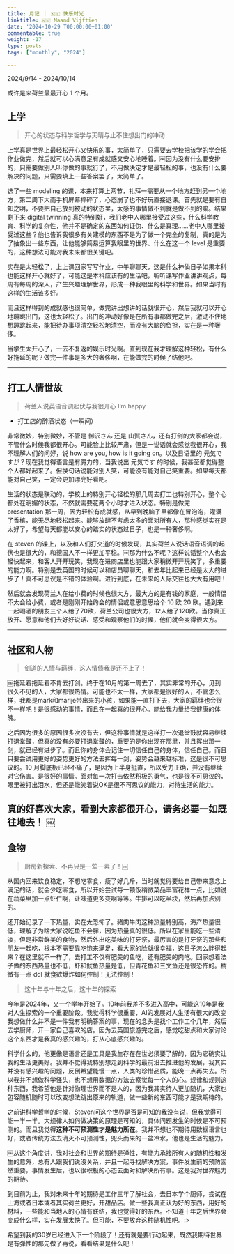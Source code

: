 ```yaml
---
title: 月记 ｜ 🇳🇱 快乐时光
linktitle: 🇳🇱 Maand Vijftien
date: '2024-10-29 T00:00:00+01:00'
commentable: true
weight: -17
type: posts
tags: ["monthly", "2024"]

---
```


2024/9/14 - 2024/10/14

或许是来荷兰最最开心 1 个月。

上学
---

>  开心的状态与科学哲学与天晴与止不住想出门的冲动

上学真是世界上最轻松开心又快乐的事，太简单了，只需要去学校把该学的学会把作业做完，然后就可以心满意足有成就感又安心地睡着。￼因为没有什么要安排的，只需要做别人叫你做的事就行了，不用做决定才是最轻松的事，也没有什么要解决的问题，只需要填上一些答案罢了，太简单了。

选了一些 modeling 的课，本来打算上两节，礼拜一需要从一个地方赶到另一个地方，第二周下大雨手机屏幕摔碎了，心态崩了也不好玩直接退课。首先就是要有自知之明，不要把自己放到被动的状态里，太感的事情做不到就是做不到的嘛。结果剩下来 digital twinning 真的特别好，我们老中人哪里接受过这些，什么科学教育、科学的复杂性，他并不是确定的东西如何证伪、什么是真理……老中人哪里接受过这些？他也告诉我很多有关建模的东西不是为了做一个完全的复制，真的是为了抽象出一些东西，让他能够简易运算我眼里的世界、什么在这一个 level 是重要的，这种想法可能对我未来都很关键吧。

实在是太轻松了，上上课回家写写作业，中午聊聊天，这是什么神仙日子如果本科也能这样开心就好了，可能这是本科应该有的生活吧，听听课写作业讲讲观点，每周有每周的深入，产生兴趣理解世界，形成一种我眼里的科学和世界。如果当时有这样的生活该多好。

而且这样得到的成就感也很简单，做完讲出想讲的话就很开心，然后我就可以开心地蹦跳出门，这也太轻松了。出门的冲动好像是在所有事都做完之后，激动不住地想蹦跳起来，能把待办事项清空轻松地清空，而没有大脑的负担，实在是一种奢侈。

当学生太开心了，一去不复返的娱乐时光啊。直到现在我才理解这种轻松，有什么好拖延的呢？做完一件事是多大的奢侈啊，在能做完的时候了结他吧。

---

## 打工人情世故

>  荷兰人说英语音调起伏与我很开心 I’m happy

- 打工店的醉酒状态（一瞬间）

非常微妙，特别微妙，不管是 御沢さん 还是 山賀さん，还有打剑的大家都会说，不管什么时候我都很开心。可能脸上比较严肃，但是一说话就会感觉我很开心，我不理解人们的问好，说 how are you, how is it going on。以及日语里的 元気ですが？现在我觉得语言是有魔力的，当我说出 元気です 的时候，我甚至都觉得整个人都好起来了。但换句话说能对别人笑，可能没有能对自己笑重要。如果每天都能对自己笑，一定会更加漂亮好看吧。

生活的状态是联动的，学校上的特别开心轻松的那几周去打工也特别开心，整个心都处在明媚的状态，不然就需要花两个小时才进入状态。特别是做完 presentation 那一周，因为轻松有成就感，从早到晚脑子里都像在冒泡泡，灌满了香槟，能无尽地轻松起来。能够放肆不考虑太多的面对所有人，那种感觉实在是太好了，希望每天都能以安心的踏实的状态过日子，也是一种奢侈啊。

在 steven 的课上，以及和人们打交道的时候发现，其实荷兰人说话语音语调的起伏也是很大的，和德国人不一样更加平稳。￼那为什么不呢？这样说话整个人也会轻快起来，和客人开开玩笑，我现在进商店里也能跟大家稍微开开玩笑了，多重要的能力啊。特别是去英国的时候可以和店员聊聊天，和去年比起来已经是太大的进步了！真不可思议是不错的体验啊。进行到底，在未来的人际交往也大大有用吧！

然后就会发现荷兰人在给小费的时候也很大方，最大方的是有钱的家庭，一般情侣不太会给小费，或者是刚刚开始约会的情侣或意思意思给个 10 欧 20 欧。遇到来一起喝酒的朋友三个人给了70欧，荷兰公司也很大方，12人给了120欧。当你真正放开、愿意和他们去好好说话、感受和观察他们的时候，他们就会变得很大方。

---

## 社区和人物

>  剑道的人情与羁绊，这人情债我是还不上了！

￼拖延着拖延着不肯去打剑。终于在10月的第一周去了，其实非常的开心，见到很久不见的人，大家都很热情。可能也不太一样，大家都是很好的人，不管怎么样，我都是mark和marije带出来的小孩，如果能一直打下去，大家的羁绊也会很不一样吧！是很感动的事情，而且在一起真的很开心。能给我力量给我健康的体魄。

之后因为很多的原因很多次没有去，但这种事情就是这样打一次退堂鼓就容易继续打退堂鼓，但真的没有必要打退堂鼓的，重要的是你出现在那里，并且挥出那一剑，就已经有进步了。而且你的身体会记住一切信任自己的身体，信任自己。而且只要尝试用更好的姿势更好的方法去挥每一剑，姿势会越来越标准，这是很不可思议的。10 月脚底板已经不痛了，是因为上半身挺直，所以受力正确，并没有继续对它伤害。是很好的事情。面对每一次打击依然积极的勇气，也是很不可思议的，眼里被打出泪水，但还是能笑着说OK是很不可思议的能力，对待生活的能力。

真的好喜欢大家，看到大家都很开心，请务必要一如既往地去！
￼
---

## 食物

> 厨房新探索、不再只是一荤一素了！￼

从国内回来饮食稳定，不想吃零食，瘦了好几斤，当时就觉得要给自己带来意念上满足的话，就会少吃零食，所以开始尝试每一顿饭稍微菜品丰富花样一点，比如说在蔬菜里加一点虾仁啊，让味道更多变啊等等。牛排可以吃半块，然后再加点别的。

还开始记录了一下热量，实在太恐怖了。猪肉牛肉这种热量特别高，海产热量很低，理解了为啥大家说吃鱼不会胖，因为热量真的很低。所以在家里能吃一些清淡，但是非常鲜美的食物，然后外出吃美味的打牙祭，最厉害的是打牙祭的那些和朋友一起吃，根本不需要靠吃饱来满足，看大家的脸就很幸福，这日子怎么胖得起来？在这里就不一样了，去打工不仅有肥美的鱼吃，还有肥美的肉吃。回家想着法子做的东西热量也不低，虾和鱿鱼热量是低，但青花鱼和三文鱼还是很恐怖的。稍微有一点 ddl 就食欲爆炸如何控制！无法控制！

> 这十年与十年之后，这十年的探索

今年是2024年，又一个学年开始了。10年前我差不多进入高中，可能这10年是我对人生探索的一个重要阶段。我觉得科学很重要，AI的发展对人生活有很大的改变我想做什么并不是一件我有明确答案的事，现在的念头是找个工作工个几年，然后去学厨师，开一家自己喜欢的店。因为去英国旅游完之后，感觉吃甜点和大家讨论这个东西才是我真的感兴趣的，打从心底感兴趣的。

科学什么的，他更像是语言还是工具是我生存在在世必须要了解的，因为它确实让我的生活更美好。我并不觉得我特别想走到科学的最前沿去推进他的发展，我其实并没有感兴趣的问题，反倒希望能慢一点，人类的珍惜品质，能晚一点再失去。所以我并不想做科学怪头，也不想用数据的方法去察觉每一个人的心。规律和规则这种东西，我希望他是针对物理世界而不是人的，因为我其实待人更加随机，大家也包容随机随时可以改变想法跳出原来的轨道，做一些新的东西可能才是我期待的。

之前讲科学哲学的时候，Steven问这个世界是否是可知的我没有说，但我觉得可能一半一半。大规律人如何做决策的原理是可知的，具体问题发生的时候是不可预测的。而且我觉得**这种不可预测性才是魅力所在**。我并不想也不期待用数据语言也好，或者传统方法去消灭不可预测性，兜头而来的一盆冷水，他也是生活的魅力。

￼从这个角度讲，我对社会和世界的期待是弹性，有能力承接所有人的随机性和发生的意外，总有人跟我们说没关系，并且一起寻找解决方案，事件发生前的预防固然重要，事情发生后，也以很积极的心态去面对和解决所有事。这是我对世界魅力的期待。

到目前为止，我对未来十年的期待是工作三年了解社会，去日本学个厨师，尝试在上海或者日本或者其实荷兰更好，开甜品店。做一些我真正认为好的东西，用好的材料，一些能和当地人的心情有联结，我也觉得好的东西。不知道十年之后世界会变成什么样，实在发展太快了。但可能，不要放弃这种随机性吧。:> 

希望到我的30岁已经进入下一个阶段了！还有就是要行动起来，既然我期待世界是有弹性的那先做了再说，看看结果是什么吧！